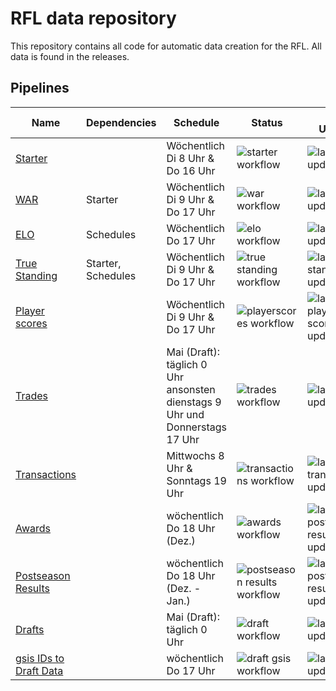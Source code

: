 # RFL data repository

This repository contains all code for automatic data creation for the RFL. All data is found in the releases.

## Pipelines

| Name                                                                                          | Dependencies       | Schedule                                                                        | Status                                                                                                                | Last Update                                                                                                                                                                                                                |
| --------------------------------------------------------------------------------------------- | ------------------ | ------------------------------------------------------------------------------- | --------------------------------------------------------------------------------------------------------------------- | -------------------------------------------------------------------------------------------------------------------------------------------------------------------------------------------------------------------------- |
| [Starter](https://github.com/bohndesverband/rfl-data/releases/tag/starter_data)               |                    | Wöchentlich Di 8 Uhr & Do 16 Uhr                                                | ![starter workflow](https://github.com/bohndesverband/rfl-data/actions/workflows/starter.yml/badge.svg)               | ![last draft update](https://img.shields.io/badge/dynamic/json?url=https%3A%2F%2Fgithub.com%2Fbohndesverband%2Frfl-data%2Freleases%2Fdownload%2Fstarter_data%2Ftimestamp.json&query=last_updated&label=%20)                |
| [WAR](https://github.com/bohndesverband/rfl-data/releases/tag/war_data)                       | Starter            | Wöchentlich Di 9 Uhr & Do 17 Uhr                                                | ![war workflow](https://github.com/bohndesverband/rfl-data/actions/workflows/war.yml/badge.svg)                       | ![last war update](https://img.shields.io/badge/dynamic/json?url=https%3A%2F%2Fgithub.com%2Fbohndesverband%2Frfl-data%2Freleases%2Fdownload%2Fwar_data%2Ftimestamp.json&query=last_updated&label=%20)                      |
| [ELO](https://github.com/bohndesverband/rfl-data/releases/tag/elo_data)                       | Schedules          | Wöchentlich Do 17 Uhr                                                           | ![elo workflow](https://github.com/bohndesverband/rfl-data/actions/workflows/elo.yml/badge.svg)                       | ![last elo update](https://img.shields.io/badge/dynamic/json?url=https%3A%2F%2Fgithub.com%2Fbohndesverband%2Frfl-data%2Freleases%2Fdownload%2Felo_data%2Ftimestamp.json&query=last_updated&label=%20)                      |
| [True Standing](https://github.com/bohndesverband/rfl-data/releases/tag/standing_data)        | Starter, Schedules | Wöchentlich Di 9 Uhr & Do 17 Uhr                                                | ![true standing workflow](https://github.com/bohndesverband/rfl-data/actions/workflows/standing.yml/badge.svg)        | ![last standing update](https://img.shields.io/badge/dynamic/json?url=https%3A%2F%2Fgithub.com%2Fbohndesverband%2Frfl-data%2Freleases%2Fdownload%2Fstanding_data%2Ftimestamp.json&query=last_updated&label=%20)            |
| [Player scores](https://github.com/bohndesverband/rfl-data/releases/tag/playerscores_data)    |                    | Wöchentlich Di 9 Uhr & Do 17 Uhr                                                | ![playerscores workflow](https://github.com/bohndesverband/rfl-data/actions/workflows/playerscores.yml/badge.svg)     | ![last player scores update](https://img.shields.io/badge/dynamic/json?url=https%3A%2F%2Fgithub.com%2Fbohndesverband%2Frfl-data%2Freleases%2Fdownload%2Fplayerscores_data%2Ftimestamp.json&query=last_updated&label=%20)   |
| [Trades](https://github.com/bohndesverband/rfl-data/releases/tag/trade_data)                  |                    | Mai (Draft): täglich 0 Uhr <br>ansonsten dienstags 9 Uhr und Donnerstags 17 Uhr | ![trades workflow](https://github.com/bohndesverband/rfl-data/actions/workflows/trades.yml/badge.svg)                 | ![last trade update](https://img.shields.io/badge/dynamic/json?url=https%3A%2F%2Fgithub.com%2Fbohndesverband%2Frfl-data%2Freleases%2Fdownload%2Ftrade_data%2Ftimestamp.json&query=last_updated&label=%20)                  |
| [Transactions](https://github.com/bohndesverband/rfl-data/releases/tag/transactions_data)     |                    | Mittwochs 8 Uhr & Sonntags 19 Uhr                                               | ![transactions workflow](https://github.com/bohndesverband/rfl-data/actions/workflows/transactions.yml/badge.svg)     | ![last transactions update](https://img.shields.io/badge/dynamic/json?url=https%3A%2F%2Fgithub.com%2Fbohndesverband%2Frfl-data%2Freleases%2Fdownload%2Ftransactions_data%2Ftimestamp.json&query=last_updated&label=%20)    |
| [Awards](https://github.com/bohndesverband/rfl-data/releases/tag/awards_data)                 |                    | wöchentlich Do 18 Uhr (Dez.)                                                    | ![awards workflow](https://github.com/bohndesverband/rfl-data/actions/workflows/awards.yml/badge.svg)                 | ![last postseason result update](https://img.shields.io/badge/dynamic/json?url=https%3A%2F%2Fgithub.com%2Fbohndesverband%2Frfl-data%2Freleases%2Fdownload%2Fawards_data%2Ftimestamp.json&query=last_updated&label=%20)     |
| [Postseason Results](https://github.com/bohndesverband/rfl-data/releases/tag/postseason_data) |                    | wöchentlich Do 18 Uhr (Dez. - Jan.)                                             | ![postseason results workflow](https://github.com/bohndesverband/rfl-data/actions/workflows/postseason.yml/badge.svg) | ![last postseason result update](https://img.shields.io/badge/dynamic/json?url=https%3A%2F%2Fgithub.com%2Fbohndesverband%2Frfl-data%2Freleases%2Fdownload%2Fpostseason_data%2Ftimestamp.json&query=last_updated&label=%20) |
| [Drafts](https://github.com/bohndesverband/rfl-data/releases/tag/draft_data)                  |                    | Mai (Draft): täglich 0 Uhr                                                      | ![draft workflow](https://github.com/bohndesverband/rfl-data/actions/workflows/drafts.yml/badge.svg)                  | ![last draft update](https://img.shields.io/badge/dynamic/json?url=https%3A%2F%2Fgithub.com%2Fbohndesverband%2Frfl-data%2Freleases%2Fdownload%2Fdraft_data%2Ftimestamp.json&query=last_updated&label=%20)                  |
| [gsis IDs to Draft Data](https://github.com/bohndesverband/rfl-data/releases/tag/draft_data)  |                    | wöchentlich Do 17 Uhr                                                           | ![draft gsis workflow](https://github.com/bohndesverband/rfl-data/actions/workflows/draft-gsis.yml/badge.svg)         | ![last draft update](https://img.shields.io/badge/dynamic/json?url=https%3A%2F%2Fgithub.com%2Fbohndesverband%2Frfl-data%2Freleases%2Fdownload%2Fdraft_data%2Ftimestamp.json&query=last_updated&label=%20)                  |
